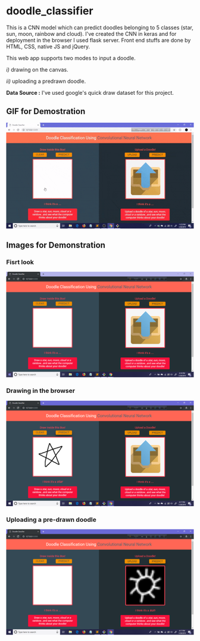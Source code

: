 # doodle_classifier
This is a CNN model which can predict doodles belonging to 5 classes (star, sun, moon, rainbow and cloud). I've created the CNN in keras and for deployment in the browser I used flask server. Front end stuffs are done by HTML, CSS, native JS and jQuery.  

This web app supports two modes to input a doodle.

  *i)* drawing on the canvas.
  
  *ii)* uploading a predrawn doodle.
  
**Data Source :** I've used google's quick draw dataset for this project.


## GIF for Demostration
  ![github](https://github.com/Suji04/doodle_classifier/blob/master/exhibit.gif)

## Images for Demonstration 
  ### Fisrt look
  ![alt text](https://github.com/Suji04/doodle_classifier/blob/master/ex_imgs/ex0.png)
  ### Drawing in the browser
  ![alt text](https://github.com/Suji04/doodle_classifier/blob/master/ex_imgs/ex1.png)
  ### Uploading a pre-drawn doodle
  ![alt text](https://github.com/Suji04/doodle_classifier/blob/master/ex_imgs/ex2.png)
